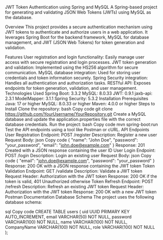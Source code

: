 JWT Token Authentication using Spring and MySQL
A Spring-based project for generating and validating JSON Web Tokens (JWTs) using MySQL as the database.

Overview
This project provides a secure authentication mechanism using JWT tokens to authenticate and authorize users in a web application. It leverages Spring Boot for the backend framework, MySQL for database management, and JWT (JSON Web Tokens) for token generation and validation.

Features
User registration and login functionality: Easily manage user access with secure registration and login processes.
JWT token generation and validation: Implemented using the HS256 algorithm for secure communication.
MySQL database integration: Used for storing user credentials and token information securely.
Spring Security integration: Handles all authentication and authorization tasks.
RESTful API: Exposes endpoints for token generation, validation, and user management.
Technologies Used
Spring Boot: 3.3.2
MySQL: 8.0.33
JWT: 0.9.1
jaxb-api: 2.3.1
ModelMapper: 3.1.1
Spring Security: 5.3.2
Installation
Prerequisites
Java: 17 or higher
MySQL: 8.0.33 or higher
Maven: 4.0.0 or higher
Steps to Install
Clone the repository:
bash
Copy code
git clone https://github.com/YourUsername/YourRepository.git
Create a MySQL database and update the application.properties file with the correct database credentials.
Run the project:
bash
Copy code
mvn spring-boot:run
Test the API endpoints using a tool like Postman or cURL.
API Endpoints
User Registration
Endpoint: POST /register
Description: Register a new user
Request Body:
json
Copy code
{
  "name": "John Doe",
  "password": "your_password",
  "email": "john.doe@example.com"
}
Response: 201 Created with a JSON response containing the user ID
User Login
Endpoint: POST /login
Description: Login an existing user
Request Body:
json
Copy code
{
  "email": "john.doe@example.com",
  "password": "your_password"
}
Response: 200 OK with a JSON response containing the JWT token
Token Validation
Endpoint: GET /validate
Description: Validate a JWT token
Request Header: Authorization with the JWT token
Response: 200 OK if the token is valid, 401 Unauthorized otherwise
Token Refresh
Endpoint: POST /refresh
Description: Refresh an existing JWT token
Request Header: Authorization with the JWT token
Response: 200 OK with a new JWT token
Postman Documentation
Database Schema
The project uses the following database schema:

sql
Copy code
CREATE TABLE users (
  uid UUID PRIMARY KEY AUTO_INCREMENT,
  email VARCHAR(50) NOT NULL,
  password VARCHAR(100) NOT NULL,
  name VARCHAR(100) NOT NULL,
  CompanyName VARCHAR(100) NOT NULL,
  role VARCHAR(100) NOT NULL
);
